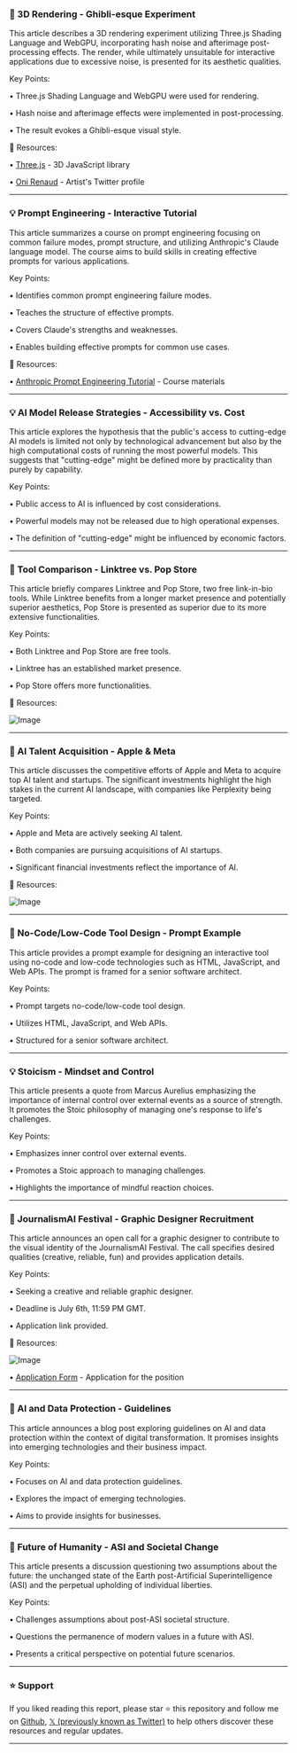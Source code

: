 ### 🤖 3D Rendering - Ghibli-esque Experiment

This article describes a 3D rendering experiment utilizing Three.js Shading Language and WebGPU, incorporating hash noise and afterimage post-processing effects.  The render, while ultimately unsuitable for interactive applications due to excessive noise, is presented for its aesthetic qualities.

Key Points:

• Three.js Shading Language and WebGPU were used for rendering.

• Hash noise and afterimage effects were implemented in post-processing.

• The result evokes a Ghibli-esque visual style.


🔗 Resources:

• [Three.js](https://x.com/threejs) - 3D JavaScript library

• [Oni Renaud](https://x.com/onirenaud) - Artist's Twitter profile


---
### 💡 Prompt Engineering - Interactive Tutorial

This article summarizes a course on prompt engineering focusing on common failure modes, prompt structure, and utilizing Anthropic's Claude language model.  The course aims to build skills in creating effective prompts for various applications.

Key Points:

• Identifies common prompt engineering failure modes.

• Teaches the structure of effective prompts.

• Covers Claude's strengths and weaknesses.

• Enables building effective prompts for common use cases.


🔗 Resources:

• [Anthropic Prompt Engineering Tutorial](https://github.com/anthropics/courses/tree/master/prompt_engineering_interactive_tutorial/Anthropic%201P…) - Course materials


---
### 💡 AI Model Release Strategies - Accessibility vs. Cost

This article explores the hypothesis that the public's access to cutting-edge AI models is limited not only by technological advancement but also by the high computational costs of running the most powerful models.  This suggests that "cutting-edge" might be defined more by practicality than purely by capability.

Key Points:

• Public access to AI is influenced by cost considerations.

• Powerful models may not be released due to high operational expenses.

• The definition of "cutting-edge" might be influenced by economic factors.


---
### 🚀 Tool Comparison - Linktree vs. Pop Store

This article briefly compares Linktree and Pop Store, two free link-in-bio tools. While Linktree benefits from a longer market presence and potentially superior aesthetics, Pop Store is presented as superior due to its more extensive functionalities.

Key Points:

• Both Linktree and Pop Store are free tools.

• Linktree has an established market presence.

• Pop Store offers more functionalities.


🔗 Resources:

![Image](https://pbs.twimg.com/media/GuIQ14PXwAAGy2y?format=jpg&name=small)


---
### 🤖 AI Talent Acquisition - Apple & Meta

This article discusses the competitive efforts of Apple and Meta to acquire top AI talent and startups.  The significant investments highlight the high stakes in the current AI landscape, with companies like Perplexity being targeted.

Key Points:

• Apple and Meta are actively seeking AI talent.

• Both companies are pursuing acquisitions of AI startups.

• Significant financial investments reflect the importance of AI.


🔗 Resources:

![Image](https://pbs.twimg.com/media/GuIPvAUXIAArqD3?format=jpg&name=small)


---
### 🤖 No-Code/Low-Code Tool Design - Prompt Example

This article provides a prompt example for designing an interactive tool using no-code and low-code technologies such as HTML, JavaScript, and Web APIs. The prompt is framed for a senior software architect.


Key Points:

•  Prompt targets no-code/low-code tool design.

•  Utilizes HTML, JavaScript, and Web APIs.

•  Structured for a senior software architect.



---
### 💡 Stoicism - Mindset and Control

This article presents a quote from Marcus Aurelius emphasizing the importance of internal control over external events as a source of strength.  It promotes the Stoic philosophy of managing one's response to life's challenges.

Key Points:

• Emphasizes inner control over external events.

• Promotes a Stoic approach to managing challenges.

• Highlights the importance of mindful reaction choices.


---
### 🚀 JournalismAI Festival - Graphic Designer Recruitment

This article announces an open call for a graphic designer to contribute to the visual identity of the JournalismAI Festival. The call specifies desired qualities (creative, reliable, fun) and provides application details.


Key Points:

• Seeking a creative and reliable graphic designer.

• Deadline is July 6th, 11:59 PM GMT.

• Application link provided.


🔗 Resources:

![Image](https://pbs.twimg.com/tweet_video_thumb/GuIK9i9WMAAlB6C.jpg)

• [Application Form](https://docs.google.com/forms/d/e/1FAIpQLSf8S_gw_sB71xQMGRGfbd5FsupVOL8svPNPuoDPJJ-3XKuEXg/viewform…) - Application for the position


---
### 🤖 AI and Data Protection - Guidelines

This article announces a blog post exploring guidelines on AI and data protection within the context of digital transformation.  It promises insights into emerging technologies and their business impact.


Key Points:

• Focuses on AI and data protection guidelines.

• Explores the impact of emerging technologies.

• Aims to provide insights for businesses.



---
### 🤖  Future of Humanity - ASI and Societal Change

This article presents a discussion questioning two assumptions about the future: the unchanged state of the Earth post-Artificial Superintelligence (ASI) and the perpetual upholding of individual liberties.


Key Points:

• Challenges assumptions about post-ASI societal structure.

• Questions the permanence of modern values in a future with ASI.

• Presents a critical perspective on potential future scenarios.


---

### ⭐️ Support

If you liked reading this report, please star ⭐️ this repository and follow me on [Github](https://github.com/Drix10), [𝕏 (previously known as Twitter)](https://x.com/DRIX_10_) to help others discover these resources and regular updates.

---